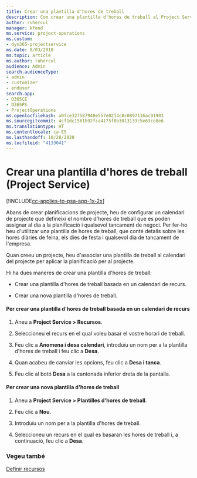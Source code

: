 ```yaml
---
title: Crear una plantilla d'hores de treball
description: Com crear una plantilla d'hores de treball al Project Service
author: ruhercul
manager: kfend
ms.service: project-operations
ms.custom:
- dyn365-projectservice
ms.date: 8/03/2018
ms.topic: article
ms.author: ruhercul
audience: Admin
search.audienceType:
- admin
- customizer
- enduser
search.app:
- D365CE
- D365PS
- ProjectOperations
ms.openlocfilehash: a0fce327587940e557e0214c8c0897116ac91901
ms.sourcegitcommit: 4cf1dc1561b92fca4175f0b3813133c5e63ce8e6
ms.translationtype: HT
ms.contentlocale: ca-ES
ms.lasthandoff: 10/28/2020
ms.locfileid: "4133041"
---
```

# <a name="create-a-work-hours-template-project-service"></a>Crear una plantilla d'hores de treball (Project Service)

[!INCLUDE[cc-applies-to-psa-app-1x-2x](../includes/cc-applies-to-psa-app-1x-2x.md)]

Abans de crear planificacions de projecte, heu de configurar un calendari de projecte que defineixi el nombre d'hores de treball que es poden assignar al dia a la planificació i qualsevol tancament de negoci. Per fer-ho heu d'utilitzar una plantilla de hores de treball, que conté detalls sobre les hores diàries de feina, els dies de festa i qualsevol dia de tancament de l'empresa.  
  
 Quan creeu un projecte, heu d'associar una plantilla de treball al calendari del projecte per aplicar la planificació per al projecte.  
  
 Hi ha dues maneres de crear una plantilla d'hores de treball:  
  
-   Crear una plantilla d'hores de treball basada en un calendari de recurs.  
  
-   Crear una nova plantilla d'hores de treball.  
  
#### <a name="to-create-a-work-hours-template-based-on-a-resources-calendar"></a>Per crear una plantilla d'hores de treball basada en un calendari de recurs  
  
1.  Aneu a **Project Service > Recursos**.  
  
2.  Seleccioneu el recurs en el qual voleu basar el vostre horari de treball.  
  
3.  Feu clic a **Anomena i desa calendari**, introduïu un nom per a la plantilla d'hores de treball i feu clic a **Desa**.  
  
4.  Quan acabeu de canviar les opcions, feu clic a **Desa i tanca**.  
  
5.  Feu clic al botó **Desa** a la cantonada inferior dreta de la pantalla.  
  
#### <a name="to-create-a-new-work-hours-template"></a>Per crear una nova plantilla d'hores de treball  
  
1.  Aneu a **Project Service > Plantilles d'hores de treball**.  
  
2.  Feu clic a **Nou**.  
  
3.  Introduïu un nom per a la plantilla d'hores de treball.  
  
4.  Seleccioneu un recurs en el qual es basaran les hores de treball i, a continuació, feu clic a **Desa**.  
  
### <a name="see-also"></a>Vegeu també  
 [Definir recursos](../psa/set-up-resources.md)
